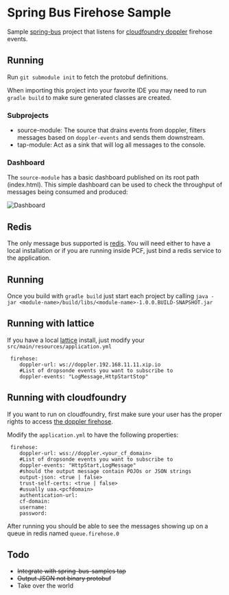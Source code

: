 # Spring Bus Firehose Sample

Sample [spring-bus](http://github.com/spring-projects/spring-bus) project that listens for [cloudfoundry doppler](https://github.com/cloudfoundry/loggregator) firehose events.

## Running

Run `git submodule init` to fetch the protobuf definitions. 

When importing this project into your favorite IDE you may need to run `gradle build` to make sure generated classes are created.

### Subprojects

* source-module: The source that drains events from doppler, filters messages based on `doppler-events` and sends them downstream.
* tap-module: Act as a sink that will log all messages to the console. 


### Dashboard

The `source-module` has a basic dashboard published on its root path (index.html). This simple dashboard can be used to check the throughput
 of messages being consumed and produced:
 
 ![Dashboard](https://cloud.githubusercontent.com/assets/803893/8170901/0b1d6aa0-1382-11e5-83ee-60a59d4e4af1.png)

## Redis

The only message bus supported is [redis](http://redis.io). You will need either to have a local installation or if you are running inside PCF, just bind a redis service to the application. 

## Running

Once you build with `gradle build` just start each project by calling `java -jar <module-name>/build/libs/<module-name>-1.0.0.BUILD-SNAPSHOT.jar`

## Running with lattice

If you have a local [lattice](http://lattice.cf) install, just modify your `src/main/resources/application.yml`

```
 firehose:
    doppler-url: ws://doppler.192.168.11.11.xip.io
    #List of dropsonde events you want to subscribe to
    doppler-events: "LogMessage,HttpStartStop"
```

## Running with cloudfoundry

If you want to run on cloudfoundry, first make sure your user has the proper rights to access [the doppler firehose](www.cloudcredo.com/cloud-foundry-firehose-and-friends/).

Modify the `application.yml` to have the following properties:

```
 firehose:
    doppler-url: wss://doppler.<your_cf_domain>
    #List of dropsonde events you want to subscribe to
    doppler-events: "HttpStart,LogMessage"
    #should the output message contain POJOs or JSON strings
    output-json: <true | false>
    trust-self-certs: <true | false>
    #usually uaa.<pcfdomain>
    authentication-url:
    cf-domain:
    username:
    password:
```

After running you should be able to see the messages showing up on a queue in redis named `queue.firehose.0`

## Todo

* ~~Integrate with spring-bus-samples tap~~
* ~~Output JSON not binary protobuf~~
* Take over the world



